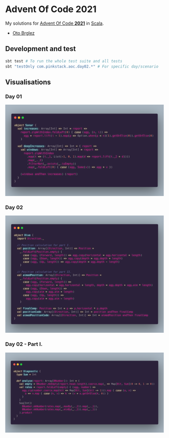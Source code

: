# Advent Of Code 2021

My solutions for [Advent Of Code **2021**][aoc] in [Scala](https://www.scala-lang.org/).

- [Oto Brglez](https://github.com/otobrglez)

## Development and test

```bash
sbt test # To run the whole test suite and all tests
sbt "testOnly com.pinkstack.aoc.day02.*" # For specific day/scenario
```

## Visualisations

### Day 01
![Day 01](docs/day01.png)

### Day 02
![Day 02](docs/day02.png)

### Day 02 - Part I.
![Day 03](docs/day03.png)

[aoc]: https://adventofcode.com/
